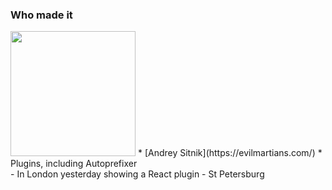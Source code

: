 ### Who made it
<img src="../assets/logos/em-logo.svg" height="200" class="plain vmiddle" />
* [Andrey Sitnik](https://evilmartians.com/)
* Plugins, including Autoprefixer

<aside class="notes" data-markdown>
- In London yesterday showing a React plugin
- St Petersburg
</aside>
